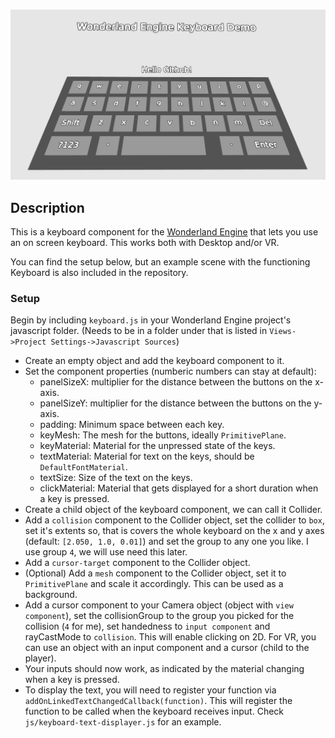 <p align="center">
<br>
<img src="https://github.com/Srile/wle-keyboard/blob/main/img/screenshot.png">
</p>


## Description
This is a keyboard component for the [Wonderland Engine](https://wonderlandengine.com/) that lets you use an on screen keyboard. This works both with Desktop and/or VR.

You can find the setup below, but an example scene with the functioning Keyboard is also included
in the repository.

### Setup
Begin by including `keyboard.js` in your Wonderland Engine project's javascript folder.
(Needs to be in a folder under that is listed in `Views->Project Settings->Javascript Sources`)
  - Create an empty object and add the keyboard component to it.
  - Set the component properties (numberic numbers can stay at default):
    - panelSizeX: multiplier for the distance between the buttons on the x-axis.
    - panelSizeY: multiplier for the distance between the buttons on the y-axis.
    - padding: Minimum space between each key.
    - keyMesh: The mesh for the buttons, ideally `PrimitivePlane`.
    - keyMaterial: Material for the unpressed state of the keys.
    - textMaterial: Material for text on the keys, should be `DefaultFontMaterial`.
    - textSize: Size of the text on the keys.
    - clickMaterial: Material that gets displayed for a short duration when a key is pressed.
  - Create a child object of the keyboard component, we can call it Collider.
  - Add a `collision` component to the Collider object, set the collider to `box`, set it's extents so, that is covers the whole keyboard on the x and y axes (default: `[2.050, 1.0, 0.01]`) and set the group to any one you like. I use group `4`, we will use need this later.
  - Add a `cursor-target` component to the Collider object.
  - (Optional) Add a `mesh` component to the Collider object, set it to `PrimitivePlane` and scale it accordingly. This can be used as a background.
  - Add a cursor component to your Camera object (object with `view component`), set the collisionGroup to the group you picked for the collision (`4` for me), set handedness to `input component` and rayCastMode to `collision`. This will enable clicking on 2D.
  For VR, you can use an object with an input component and a cursor (child to the player).
  - Your inputs should now work, as indicated by the material changing when a key is pressed.
  - To display the text, you will need to register your function via `addOnLinkedTextChangedCallback(function)`. This will register the function to be called when the keyboard receives input. Check `js/keyboard-text-displayer.js` for an example.
